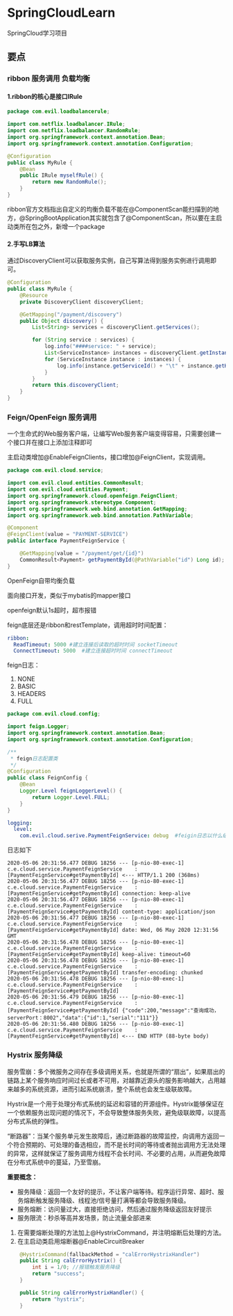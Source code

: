 # SpringCloudLearn
SpringCloud学习项目

## 要点
### ribbon 服务调用 负载均衡
#### 1.ribbon的核心是接口IRule

```java
package com.evil.loadbalancerule;

import com.netflix.loadbalancer.IRule;
import com.netflix.loadbalancer.RandomRule;
import org.springframework.context.annotation.Bean;
import org.springframework.context.annotation.Configuration;

@Configuration
public class MyRule {
    @Bean
    public IRule myselfRule() {
        return new RandomRule();
    }
}
```
ribbon官方文档指出自定义的均衡负载不能在@ComponentScan能扫描到的地方，@SpringBootApplication其实就包含了@ComponentScan，所以要在主启动类所在包之外，新增一个package

#### 2.手写LB算法
通过DiscoveryClient可以获取服务实例，自己写算法得到服务实例进行调用即可。

```java
@Configuration
public class MyRule {
    @Resource
    private DiscoveryClient discoveryClient;

    @GetMapping("/payment/discovery")
    public Object discovery() {
        List<String> services = discoveryClient.getServices();

        for (String service : services) {
            log.info("####service: " + service);
            List<ServiceInstance> instances = discoveryClient.getInstances(service);
            for (ServiceInstance instance : instances) {
                log.info(instance.getServiceId() + "\t" + instance.getHost() + "\t" + instance.getPort() + "\t" + instance.getUri());
            }
        }
        return this.discoveryClient;
    }
}
```

### Feign/OpenFeign 服务调用

一个生命式的Web服务客户端，让编写Web服务客户端变得容易，只需要创建一个接口并在接口上添加注释即可

主启动类增加@EnableFeignClients，接口增加@FeignClient，实现调用。

```java
package com.evil.cloud.service;

import com.evil.cloud.entities.CommonResult;
import com.evil.cloud.entities.Payment;
import org.springframework.cloud.openfeign.FeignClient;
import org.springframework.stereotype.Component;
import org.springframework.web.bind.annotation.GetMapping;
import org.springframework.web.bind.annotation.PathVariable;

@Component
@FeignClient(value = "PAYMENT-SERVICE")
public interface PaymentFeignService {

    @GetMapping(value = "/payment/get/{id}")
    CommonResult<Payment> getPaymentById(@PathVariable("id") Long id);
}

```

OpenFeign自带均衡负载

面向接口开发，类似于mybatis的mapper接口

openfeign默认1s超时，超市报错

feign底层还是ribbon和restTemplate，调用超时时间配置：
```yaml
ribbon:
  ReadTimeout: 5000 #建立连接后读取的超时时间 socketTimeout
  ConnectTimeout: 5000  #建立连接超时时间 connectTimeout
```

feign日志：
1. NONE
2. BASIC
3. HEADERS
4. FULL

```java
package com.evil.cloud.config;

import feign.Logger;
import org.springframework.context.annotation.Bean;
import org.springframework.context.annotation.Configuration;

/**
 * feign日志配置类
 */
@Configuration
public class FeignConfig {
    @Bean
    Logger.Level feignLoggerLevel() {
        return Logger.Level.FULL;
    }
}
```

```yaml
logging:
  level:
    com.evil.cloud.serive.PaymentFeignService: debug  #feigin日志以什么级别监控哪个接口
```
日志如下
```text
2020-05-06 20:31:56.477 DEBUG 18256 --- [p-nio-80-exec-1] c.e.cloud.service.PaymentFeignService    : [PaymentFeignService#getPaymentById] <--- HTTP/1.1 200 (368ms)
2020-05-06 20:31:56.477 DEBUG 18256 --- [p-nio-80-exec-1] c.e.cloud.service.PaymentFeignService    : [PaymentFeignService#getPaymentById] connection: keep-alive
2020-05-06 20:31:56.477 DEBUG 18256 --- [p-nio-80-exec-1] c.e.cloud.service.PaymentFeignService    : [PaymentFeignService#getPaymentById] content-type: application/json
2020-05-06 20:31:56.477 DEBUG 18256 --- [p-nio-80-exec-1] c.e.cloud.service.PaymentFeignService    : [PaymentFeignService#getPaymentById] date: Wed, 06 May 2020 12:31:56 GMT
2020-05-06 20:31:56.478 DEBUG 18256 --- [p-nio-80-exec-1] c.e.cloud.service.PaymentFeignService    : [PaymentFeignService#getPaymentById] keep-alive: timeout=60
2020-05-06 20:31:56.478 DEBUG 18256 --- [p-nio-80-exec-1] c.e.cloud.service.PaymentFeignService    : [PaymentFeignService#getPaymentById] transfer-encoding: chunked
2020-05-06 20:31:56.478 DEBUG 18256 --- [p-nio-80-exec-1] c.e.cloud.service.PaymentFeignService    : [PaymentFeignService#getPaymentById] 
2020-05-06 20:31:56.479 DEBUG 18256 --- [p-nio-80-exec-1] c.e.cloud.service.PaymentFeignService    : [PaymentFeignService#getPaymentById] {"code":200,"message":"查询成功，serverPort：8002","data":{"id":1,"serial":"111"}}
2020-05-06 20:31:56.480 DEBUG 18256 --- [p-nio-80-exec-1] c.e.cloud.service.PaymentFeignService    : [PaymentFeignService#getPaymentById] <--- END HTTP (88-byte body)
```

### Hystrix 服务降级

服务雪崩：多个微服务之间存在多级调用关系，也就是所谓的“扇出”，如果扇出的链路上某个服务响应时间过长或者不可用，对越靠近源头的服务影响越大，占用越来越多的系统资源，进而引起系统崩溃，整个系统也会发生级联故障。

Hystrix是一个用于处理分布式系统的延迟和容错的开源组件。Hystrix能够保证在一个依赖服务出现问题的情况下，不会导致整体服务失败，避免级联故障，以提高分布式系统的弹性。

“断路器”：当某个服务单元发生故障后，通过断路器的故障监控，向调用方返回一个符合预期的、可处理的备选相应，而不是长时间的等待或者抛出调用方无法处理的异常，这样就保证了服务调用方线程不会长时间、不必要的占用，从而避免故障在分布式系统中的蔓延，乃至雪崩。

**重要概念：**

- 服务降级：返回一个友好的提示，不让客户端等待。程序运行异常、超时、服务熔断触发服务降级、线程池/信号量打满等都会导致服务降级。
- 服务熔断：访问量过大，直接拒绝访问，然后通过服务降级返回友好提示
- 服务限流：秒杀等高并发场景，防止流量全部进来

1. 在需要熔断处理的方法加上@HystrixCommand，并注明熔断后处理的方法。
2. 在主启动类启用熔断器@EnableCircuitBreaker


```java
    @HystrixCommand(fallbackMethod = "calErrorHystrixHandler")
    public String calErrorHystrix() {
        int i = 1/0; //报错触发服务降级
        return "success";
    }

    public String calErrorHystrixHandler() {
        return "hystrix";
    }
```

